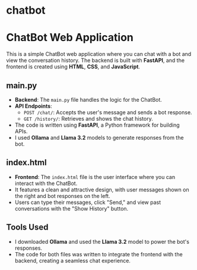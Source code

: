 # chatbot

# ChatBot Web Application

This is a simple ChatBot web application where you can chat with a bot and view the conversation history. The backend is built with **FastAPI**, and the frontend is created using **HTML**, **CSS**, and **JavaScript**.

## main.py

- **Backend**: The `main.py` file handles the logic for the ChatBot.
- **API Endpoints**:
  - `POST /chat/`: Accepts the user's message and sends a bot response.
  - `GET /history/`: Retrieves and shows the chat history.
- The code is written using **FastAPI**, a Python framework for building APIs.
- I used **Ollama** and **Llama 3.2** models to generate responses from the bot.

## index.html

- **Frontend**: The `index.html` file is the user interface where you can interact with the ChatBot.
- It features a clean and attractive design, with user messages shown on the right and bot responses on the left.
- Users can type their messages, click "Send," and view past conversations with the "Show History" button.

## Tools Used

- I downloaded **Ollama** and used the **Llama 3.2** model to power the bot's responses.
- The code for both files was written to integrate the frontend with the backend, creating a seamless chat experience.
